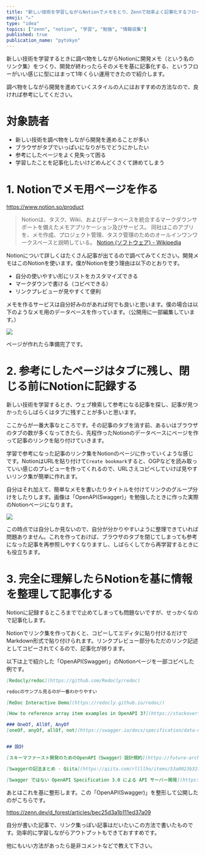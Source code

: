 ```yaml
---
title: "新しい技術を学習しながらNotionでメモをとり、Zennで効率よく記事化するフロー"
emoji: "✏️"
type: "idea"
topics: ["zenn", "notion", "学習", "勉強", "情報収集"]
published: true
publication_name: "pytokyo"
---
```


新しい技術を学習するときに調べ物をしながらNotionに開発メモ（という名のリンク集）をつくり、開発が終わったらそのメモを基に記事化する、というフローがいい感じに型にはまって1年くらい運用できたので紹介します。

調べ物をしながら開発を進めていくスタイルの人にはおすすめの方法なので、良ければ参考にしてください。

# 対象読者

- 新しい技術を調べ物をしながら開発を進めることが多い
- ブラウザがタブでいっぱいになりがちでどうにかしたい
- 参考にしたページをよく見失って困る
- 学習したことを記事化したいけどめんどくさくて諦めてしまう

# 1. Notionでメモ用ページを作る

https://www.notion.so/product

> Notionは、タスク、Wiki、およびデータベースを統合するマークダウンサポートを備えたメモアプリケーション及びサービス。 同社はこのアプリを、メモ作成、プロジェクト管理、タスク管理のためのオールインワンワークスペースと説明している。
> [Notion (ソフトウェア) - Wikipedia](https://ja.wikipedia.org/wiki/Notion_(%E3%82%BD%E3%83%95%E3%83%88%E3%82%A6%E3%82%A7%E3%82%A2))

Notionについて詳しくはたくさん記事が出てるので調べてみてください。開発メモはこのNotionを使います。僕がNotionを使う理由は以下のとおりです。

- 自分の使いやすい形にリストをカスタマイズできる
- マークダウンで書ける（コピペできる）
- リンクプレビューが見やすくて便利

メモを作るサービスは自分好みのがあれば何でも良いと思います。僕の場合は以下のようなメモ用のデータベースを作っています。（公開用に一部編集しています。）

![](https://storage.googleapis.com/zenn-user-upload/j2whrrd8w5q0puilq688qk7t2qjo)

ページが作れたら準備完了です。

# 2. 参考にしたページはタブに残し、閉じる前にNotionに記録する

新しい技術を学習するとき、ウェブ検索して参考になる記事を探し、記事が見つかったらしばらくはタブに残すことが多いと思います。

ここからが一番大事なところです。その記事のタブを消す前、あるいはブラウザのタブの数が多くなってきたら、先程作ったNotionのデータベースにページを作って記事のリンクを貼り付けていきます。

学習で参考になった記事のリンク集をNotionのページに作っていくような感じです。NotionはURLを貼り付けて`Create bookmark`すると、OGPなどを読み取っていい感じのプレビューを作ってくれるので、URLさえコピペしていけば見やすいリンク集が簡単に作れます。

自分はそれ加えて、簡単なメモを書いたりタイトルを付けてリンクのグループ分けをしたりします。画像は「OpenAPI(Swagger)」を勉強したときに作った実際のNotionページになります。

![](https://storage.googleapis.com/zenn-user-upload/0y3916f3dc7yyxgp4ztz2fwxcqop)

この時点では自分しか見ないので、自分が分かりやすいように整理できていれば問題ありません。これを作っておけば、ブラウザのタブを閉じてしまっても参考になった記事を再参照しやすくなりますし、しばらくしてから再学習するときにも役立ちます。

# 3. 完全に理解したらNotionを基に情報を整理して記事化する

Notionに記録するところまでで止めてしまっても問題ないですが、せっかくなので記事化します。

Notionでリンク集を作っておくと、コピーしてエディタに貼り付けるだけでMarkdown形式で貼り付けられます。リンクプレビュー部分もただのリンク記述としてコピーされてくるので、記事化が捗ります。

以下は上で紹介した「OpenAPI(Swagger)」のNotionページを一部コピペした例です。

```markdown
[Redocly/redoc](https://github.com/Redocly/redoc)

redocのサンプル見るのが一番わかりやすい

[ReDoc Interactive Demo](https://redocly.github.io/redoc/)

[How to reference array item examples in OpenAPI 3?](https://stackoverflow.com/questions/49839121/how-to-reference-array-item-examples-in-openapi-3)

### OneOf, AllOf, AnyOf
[oneOf, anyOf, allOf, not](https://swagger.io/docs/specification/data-models/oneof-anyof-allof-not/)


## 設計

[スキーマファースト開発のためのOpenAPI（Swagger）設計規約](https://future-architect.github.io/articles/20200409/)

[Swaggerの記法まとめ - Qiita](https://qiita.com/rllllho/items/53a0023b32f4c0f8eabb)

[Swagger ではない OpenAPI Specification 3.0 による API サーバー開発](https://www.slideshare.net/techblogyahoo/swagger-openapi-specification-30-api)
```

あとはこれを基に整形します。この「OpenAPI(Swagger)」を整形して公開したのがこちらです。

https://zenn.dev/d_forest/articles/bec25d3a1b111ed37a09

自分が書いた記事で、リンク集っぽい記事はだいたいこの方法で書いたものです。効率的に学習しながらアウトプットもできておすすめです。

他にもいい方法があったら是非コメントなどで教えて下さい。
